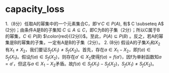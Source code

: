 # capacity_loss
1.（8分）任取A的幂集中的一个元素集合C，即$\forall C \in P(A)$, 有$ C \subseteq A$ (2分)；由条件A是B的子集知 $C \subseteq A\subseteq C$，即C为B的子集（2分）；所以C属于B的幂集，$C\in P(B)$ $\color{red}{(2分)}$。至此，$P(A) \subseteq P(B)$ 。反之，若A的幂集是B的幂集的子集，一定有A是B的子集（2分）。
2. (8分) 假设A的子集$X_1$和$X_2$有$X_1\neq X_2$，我们要证$S_f(X_1)\neq S_f(X_2)$。首先，存在$a\in X_1-X_2$，即$f(a)\in S_f(X_1)$。假设$f(a)\in S_f(X_2)$，则存在$a'\in X_2$使得$f(a)=f(a')$，因f为单射函数知$a=a'$，但这与$a\in X_1-X_2$矛盾。故$f(a)\in S_f(X_1)-S_f(X_2)，S_f(X_1)\neq S_f(X_2)$。
